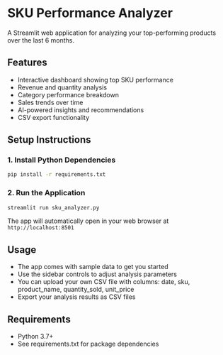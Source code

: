 # SKU Performance Analyzer

A Streamlit web application for analyzing your top-performing products over the last 6 months.

## Features
- Interactive dashboard showing top SKU performance
- Revenue and quantity analysis
- Category performance breakdown
- Sales trends over time
- AI-powered insights and recommendations
- CSV export functionality

## Setup Instructions

### 1. Install Python Dependencies
```bash
pip install -r requirements.txt
```

### 2. Run the Application
```bash
streamlit run sku_analyzer.py
```

The app will automatically open in your web browser at `http://localhost:8501`

## Usage
- The app comes with sample data to get you started
- Use the sidebar controls to adjust analysis parameters
- You can upload your own CSV file with columns: date, sku, product_name, quantity_sold, unit_price
- Export your analysis results as CSV files

## Requirements
- Python 3.7+
- See requirements.txt for package dependencies 